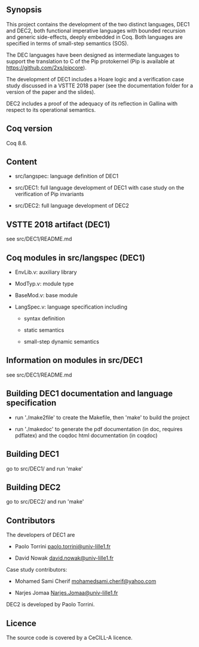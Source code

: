 
## Synopsis

This project contains the development of the two distinct languages,
DEC1 and DEC2, both functional imperative languages with bounded
recursion and generic side-effects, deeply embedded in Coq. Both
languages are specified in terms of small-step semantics (SOS).

The DEC languages have been designed as intermediate languages to
support the translation to C of the Pip protokernel (Pip is available
at https://github.com/2xs/pipcore).

The development of DEC1 includes a Hoare logic and a verification case
study discussed in a VSTTE 2018 paper (see the documentation folder
for a version of the paper and the slides).

DEC2 includes a proof of the adequacy of its reflection in Gallina
with respect to its operational semantics.


## Coq version

Coq 8.6.

## Content

* src/langspec: language definition of DEC1

* src/DEC1: full language development of DEC1 with 
            case study on the verification of Pip invariants

* src/DEC2: full language development of DEC2 


## VSTTE 2018 artifact (DEC1)

see src/DEC1/README.md

## Coq modules in src/langspec (DEC1)

* EnvLib.v: auxiliary library

* ModTyp.v: module type

* BaseMod.v: base module

* LangSpec.v: language specification including

  + syntax definition

  + static semantics

  + small-step dynamic semantics

## Information on modules in src/DEC1

   see src/DEC1/README.md

## Building DEC1 documentation and language specification

* run './make2file' to create the Makefile, then 'make' to build the project

* run './makedoc' to generate the pdf documentation (in doc, requires
  pdflatex) and the coqdoc html documentation (in coqdoc)

## Building DEC1

  go to src/DEC1/ and run 'make'

## Building DEC2

  go to src/DEC2/ and run 'make'

## Contributors

The developers of DEC1 are

* Paolo Torrini <paolo.torrini@univ-lille1.fr> 

* David Nowak <david.nowak@univ-lille1.fr>

Case study contributors:

* Mohamed Sami Cherif <mohamedsami.cherif@yahoo.com> 

* Narjes Jomaa <Narjes.Jomaa@univ-lille1.fr>


DEC2 is developed by Paolo Torrini.


## Licence

  The source code is covered by a CeCILL-A licence.
